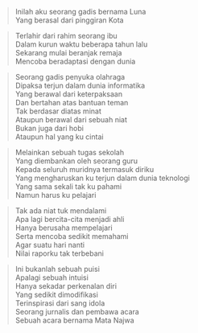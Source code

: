 > Inilah aku seorang gadis bernama Luna<br>
> Yang berasal dari pinggiran Kota
 
> Terlahir dari rahim seorang ibu<br>
> Dalam kurun waktu beberapa tahun lalu<br>
> Sekarang mulai beranjak remaja<br>
> Mencoba beradaptasi dengan dunia

> Seorang gadis penyuka olahraga<br>
> Dipaksa terjun dalam dunia informatika<br>
> Yang berawal dari keterpaksaan<br>
> Dan bertahan atas bantuan teman<br>
> Tak berdasar diatas minat<br>
> Ataupun berawal dari sebuah niat<br>
> Bukan juga dari hobi<br>
> Ataupun hal yang ku cintai<br>

> Melainkan sebuah tugas sekolah<br>
> Yang diembankan oleh seorang guru<br>
> Kepada seluruh muridnya termasuk diriku<br>
> Yang mengharuskan ku terjun dalam dunia teknologi<br>
> Yang sama sekali tak ku pahami<br>
> Namun harus ku pelajari<br>

> Tak ada niat tuk mendalami<br>
> Apa lagi bercita-cita menjadi ahli<br>
> Hanya berusaha mempelajari<br>
> Serta mencoba sedikit memahami<br>
> Agar suatu hari nanti<br>
> Nilai raporku tak terbebani<br>

> Ini bukanlah sebuah puisi<br>
> Apalagi sebuah intuisi<br>
> Hanya sekadar perkenalan diri<br>
> Yang sedikit dimodifikasi<br>
> Terinspirasi dari sang idola<br>
> Seorang jurnalis dan pembawa acara<br>
> Sebuah acara bernama Mata Najwa
